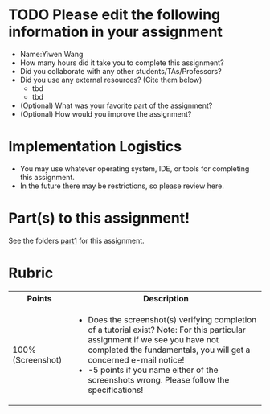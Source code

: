 # TODO Please edit the following information in your assignment

- Name:Yiwen Wang
- How many hours did it take you to complete this assignment?
- Did you collaborate with any other students/TAs/Professors?
- Did you use any external resources? (Cite them below)
  - tbd
  - tbd
- (Optional) What was your favorite part of the assignment?
- (Optional) How would you improve the assignment?

# Implementation Logistics

- You may use whatever operating system, IDE, or tools for completing this assignment.
- In the future there may be restrictions, so please review here.

# Part(s) to this assignment!

See the folders [part1](./part1) for this assignment.

# Rubric
 
  <table>
  <tbody>
    <tr>
      <th>Points</th>
      <th align="center">Description</th>
    </tr>
    <tr>
      <td>100% (Screenshot)</td>
      <td align="left"><ul><li>Does the screenshot(s) verifying completion of a tutorial exist? Note: For this particular assignment if we see you have not completed the fundamentals, you will get a concerned e-mail notice!</li><li>-5 points if you name either of the screenshots wrong. Please follow the specifications!</li></ul></td>
    </tr>
  </tbody>
</table>
